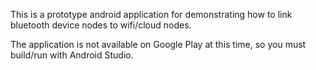 This is a prototype android application for demonstrating how to link bluetooth device nodes to wifi/cloud nodes.

The application is not available on Google Play at this time, so you must build/run with Android Studio.
